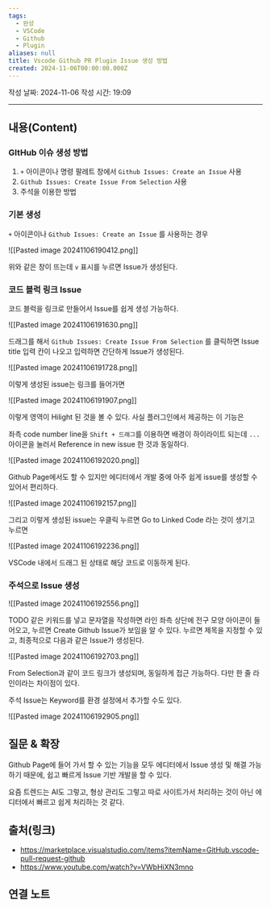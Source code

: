 ```yaml
---
tags:
  - 완성
  - VSCode
  - Github
  - Plugin
aliases: null
title: Vscode Github PR Plugin Issue 생성 방법
created: 2024-11-06T00:00:00.000Z
---
```

작성 날짜: 2024-11-06
작성 시간: 19:09


----
## 내용(Content)

### GItHub 이슈 생성 방법

1. `+` 아이콘이나 명령 팔레트 창에서 `Github Issues: Create an Issue` 사용
2. `Github Issues: Create Issue From Selection` 사용
3. 주석을 이용한 방법

### 기본 생성

`+` 아이콘이나 `Github Issues: Create an Issue` 를 사용하는 경우

![[Pasted image 20241106190412.png]]

위와 같은 창이 뜨는데 `v` 표시를 누르면 Issue가 생성된다.

### 코드 블럭 링크 Issue

코드 블럭을 링크로 만들어서 Issue를 쉽게 생성 가능하다.

![[Pasted image 20241106191630.png]]

드래그를 해서 `Github Issues: Create Issue From Selection` 를 클릭하면 Issue title 입력 칸이 나오고 입력하면 간단하게 Issue가 생성된다.

![[Pasted image 20241106191728.png]]

이렇게 생성된 issue는 링크를 들어가면

![[Pasted image 20241106191907.png]]

이렇게 영역이 Hilight 된 것을 볼 수 있다. 사실 플러그인에서 제공하는 이 기능은

좌측 code number line을 `Shift + 드래그`를 이용하면 배경이 하이라이트 되는데 `...` 아이콘을 눌러서 Reference in new issue 한 것과 동일하다.

![[Pasted image 20241106192020.png]]

Github Page에서도 할 수 있지만 에디터에서 개발 중에 아주 쉽게 issue를 생성할 수 있어서 편리하다.


![[Pasted image 20241106192157.png]]

그리고 이렇게 생성된 issue는 우클릭 누르면 Go to Linked Code 라는 것이 생기고 누르면

![[Pasted image 20241106192236.png]]

VSCode 내에서 드래그 된 상태로 해당 코드로 이동하게 된다.

### 주석으로 Issue 생성

![[Pasted image 20241106192556.png]]

TODO 같은 키워드를 넣고 문자열을 작성하면 라인 좌측 상단에 전구 모양 아이콘이 들어오고, 누르면 Create Github Issue가 보임을 알 수 있다. 누르면 제목을 지정할 수 있고, 최종적으로 다음과 같은 Issue가 생성된다.

![[Pasted image 20241106192703.png]]

From Selection과 같이 코드 링크가 생성되며, 동일하게 접근 가능하다. 다만 한 줄 라인이라는 차이점이 있다.

주석 Issue는 Keyword를 환경 설정에서 추가할 수도 있다.

![[Pasted image 20241106192905.png]]

## 질문 & 확장

Github Page에 들어 가서 할 수 있는 기능을 모두 에디터에서 Issue 생성 및 해결 가능하기 때문에, 쉽고 빠르게 Issue 기반 개발을 할 수 있다.

요즘 트렌드는 AI도 그렇고, 형상 관리도 그렇고 따로 사이트가서 처리하는 것이 아닌 에디터에서 빠르고 쉽게 처리하는 것 같다.

## 출처(링크)

- https://marketplace.visualstudio.com/items?itemName=GitHub.vscode-pull-request-github
- https://www.youtube.com/watch?v=VWbHiXN3mno

## 연결 노트










